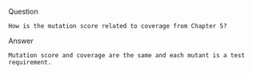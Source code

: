Question
```
How is the mutation score related to coverage from Chapter 5?
```

Answer
```
Mutation score and coverage are the same and each mutant is a test requirement.
```